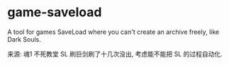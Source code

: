 # game-saveload

A tool for games SaveLoad where you can't create an archive freely, like Dark Souls.

来源: 魂1 不死教堂 SL 刷巨剑刷了十几次没出, 考虑能不能把 SL 的过程自动化.
